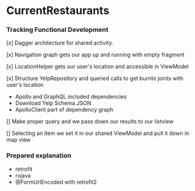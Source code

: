 # CurrentRestaurants

### Tracking Functional Development

[x] Dagger architecture for shared activity. 

[x] Navigation graph gets our app up and running with empty fragment

[x] LocationHelper gets our user's location and accessible in ViewModel

[x] Structure YelpRepository and queried calls to get burrito joints with user's location
- Apollo and GraphQL included dependencies
- Download Yelp Schema.JSON
- ApolloClient part of dependency graph

[] Make proper query and we pass down our results to our listview

[] Selecting an item we set it in our shared ViewModel and pull it down in map view

### Prepared explanation

- retrofit
- rxjava
- @FormUrlEncoded with retrofit2
